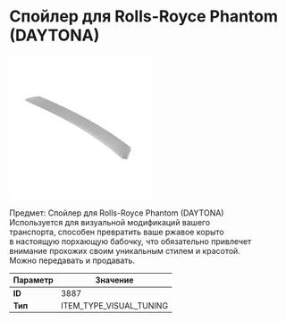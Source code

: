 # Спойлер для Rolls-Royce Phantom (DAYTONA)

![Item Image](../img/3887.webp?raw=true)

Предмет: Спойлер для Rolls-Royce Phantom (DAYTONA)<br>Используется для визуальной модификаций вашего<br>транспорта, способен превратить ваше ржавое корыто<br>в настоящую порхающую бабочку, что обязательно привлечет<br>внимание прохожих своим уникальным стилем и красотой.<br>Можно передавать и продавать.


| Параметр | Значение |
|----------|----------|
| **ID** | 3887 |
| **Тип** | ITEM_TYPE_VISUAL_TUNING |


